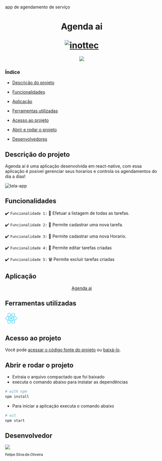 app de agendamento de serviço 
<h1 align="center">
  <p align="center">Agenda ai</p>
  <a href="https://inottec.com.br/felipe/"><img src="https://github.com/Felipe-S-O/agenda-ai-v2/assets/63815922/29ba5058-1240-4601-b59a-8510589cef63?text=Agenda ai#vitrinedev" alt="inottec"></a>
</h1>

<p align="center">
<img src="http://img.shields.io/static/v1?label=STATUS&message=EM%20DESENVOLVIMENTO&color=GREEN&style=for-the-badge"/>
</p>

### Índice

- [Descrição do projeto](#descrição-do-projeto)

- [Funcionalidades](#funcionalidades)

- [Aplicação](#aplicação)

- [Ferramentas utilizadas](#ferramentas-utilizadas)

- [Acesso ao projeto](#acesso-ao-projeto)

- [Abrir e rodar o projeto](#abrir-e-rodar-o-projeto)

- [Desenvolvedores](#desenvolvedores)

## Descrição do projeto 

<p align="justify">

Agenda ai é uma aplicação desenvolvida em react-native, com essa aplicação é posivel gerenciar seus horarios e controla os agendamentos do dia a dias!
  
![tela-app](https://github.com/Felipe-S-O/agenda-ai-v2/assets/63815922/d3d58b3f-ac9f-4f13-8795-a8c2f68f8f8d)

</p>

## Funcionalidades

:heavy_check_mark: `Funcionalidade 1:` 📆 Efetuar a listagem de todas as tarefas.

:heavy_check_mark: `Funcionalidade 2:` 📑 Permite cadastrar uma nova tarefa.

:heavy_check_mark: `Funcionalidade 3:` 📑 Permite cadastrar uma nova Horario.

:heavy_check_mark: `Funcionalidade 4:` 📝 Permite editar tarefas criadas

:heavy_check_mark: `Funcionalidade 5:` 🗑️ Permite excluir tarefas criadas

## Aplicação

<div align="center">
  
[Agenda ai]( https://github.com/Felipe-S-O/agenda-ai-v2/assets/63815922/24109ac7-115d-4a66-95d9-086a189ec55e)
  
</div>





###

## Ferramentas utilizadas
<code><img width="40px" src="https://raw.githubusercontent.com/devicons/devicon/master/icons/react/react-original.svg" title = "React-native"/></code>

###

## Acesso ao projeto


Você pode [acessar o código fonte do projeto](https://github.com/Felipe-S-O/agenda-ai-v2) ou [baixá-lo](https://github.com/Felipe-S-O/agenda-ai-v2/archive/refs/heads/main.zip).


## Abrir e rodar o projeto

- Extraia o arquivo compactado  que foi baixado
- executa o comando abaixo para instalar as dependências
```bash
# with npm
npm install
```
- Para iniciar a aplicação executa o comando abaixo
```bash
# wit
npm start
```

## Desenvolvedor

[<img src="https://avatars.githubusercontent.com/u/63815922?v=4" width=115><br><sub>Felipe Silva de Oliveira</sub>](https://github.com/Felipe-S-O) 

